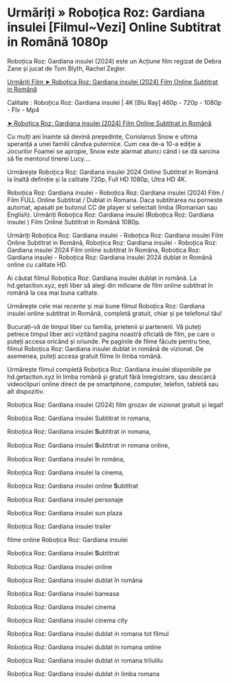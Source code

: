 # Urmăriți » Roboțica Roz: Gardiana insulei [Filmul~Vezi] Online Subtitrat in Română 1080p

Roboțica Roz: Gardiana insulei (2024) este un Acțiune film regizat de Debra Zane și jucat de Tom Blyth, Rachel Zegler.

[Urmăriți Film ➤ Roboțica Roz: Gardiana insulei (2024) Film Online Subtitrat in Română](https://bit.ly/40ckxqN)

Calitate : Roboțica Roz: Gardiana insulei | 4K [Blu Ray] 460p - 720p - 1080p - Flv - Mp4

[➤ Roboțica Roz: Gardiana insulei (2024) Film Online Subtitrat in Română](https://bit.ly/40ckxqN)

Cu mulți ani înainte să devină președinte, Coriolanus Snow e ultima speranță a unei familii cândva puternice. Cum cea de-a 10-a ediție a Jocurilor Foamei se apropie, Snow este alarmat atunci când i se dă sarcina să fie mentorul tinerei Lucy....

Urmărește Roboțica Roz: Gardiana insulei 2024 Online Subtitrat in Română la înaltă definiție și la calitate 720p, Full HD 1080p, Ultra HD 4K.

Roboțica Roz: Gardiana insulei - Roboțica Roz: Gardiana insulei (2024) Film / Film FULL Online Subtitrat / Dublat in Romana. Daca subtitrarea nu porneste automat, apasati pe butonul CC de player si selectati limba (Romanian sau English). Urmăriți Roboțica Roz: Gardiana insulei (Roboțica Roz: Gardiana insulei ) Film Online Subtitrat in Română 1080p.

Urmăriți Roboțica Roz: Gardiana insulei - Roboțica Roz: Gardiana insulei Film Online Subtitrat in Română, Roboțica Roz: Gardiana insulei - Roboțica Roz: Gardiana insulei 2024 Film online subtitrat în Româna, Roboțica Roz: Gardiana insulei - Roboțica Roz: Gardiana insulei 2024 dublat in Română online cu calitate HD.

Ai căutat filmul Roboțica Roz: Gardiana insulei dublat in română. La hd.getaction.xyz, ești liber să alegi din milioane de film online subtitrat în română la cea mai buna calitate.

Urmărește cele mai recente și mai bune filmul Roboțica Roz: Gardiana insulei online subtitrat in Română, completă gratuit, chiar și pe telefonul tău!

Bucurați-vă de timpul liber cu familia, prietenii și partenerii. Vă puteți petrece timpul liber aici vizitând pagina noastră oficială de film, pe care o puteți accesa oricând și oriunde. Pe paginile de filme făcute pentru tine, filmul Roboțica Roz: Gardiana insulei dublat in română de vizionat. De asemenea, puteți accesa gratuit filme în limba română.

Urmărește filmul completă Roboțica Roz: Gardiana insulei disponibile pe hd.getaction.xyz în limba română și gratuit fără înregistrare, sau descarcă videoclipuri online direct de pe smartphone, computer, telefon, tabletă sau alt dispozitiv.

Roboțica Roz: Gardiana insulei (2024) film grozav de vizionat gratuit și legal!

Roboțica Roz: Gardiana insulei Subtitrat in romana,

Roboțica Roz: Gardiana insulei 𝐒ubtitrat in romana,

Roboțica Roz: Gardiana insulei 𝐒ubtitrat in romana online,

Roboțica Roz: Gardiana insulei în româna,

Roboțica Roz: Gardiana insulei la cinema,

Roboțica Roz: Gardiana insulei online 𝐒ubtitrat

Roboțica Roz: Gardiana insulei personaje

Roboțica Roz: Gardiana insulei sun plaza

Roboțica Roz: Gardiana insulei trailer

filme online Roboțica Roz: Gardiana insulei

Roboțica Roz: Gardiana insulei 𝐒ubtitrat

Roboțica Roz: Gardiana insulei online

Roboțica Roz: Gardiana insulei dublat în româna

Roboțica Roz: Gardiana insulei baneasa

Roboțica Roz: Gardiana insulei cinema

Roboțica Roz: Gardiana insulei cinema city

Roboțica Roz: Gardiana insulei dublat in romana tot filmul

Roboțica Roz: Gardiana insulei dublat in romana online

Roboțica Roz: Gardiana insulei dublat in romana trilulilu

Roboțica Roz: Gardiana insulei dublat in limba romana
